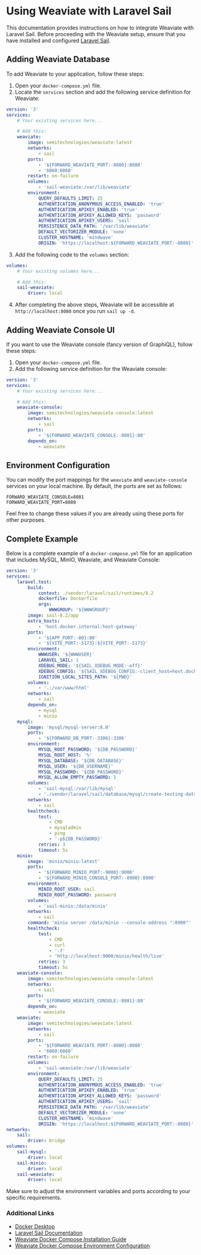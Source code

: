 # Using Weaviate with Laravel Sail

This documentation provides instructions on how to integrate Weaviate with Laravel Sail. Before proceeding with the Weaviate setup, ensure that you have installed and configured [Laravel Sail](https://laravel.com/docs/10.x/sail).

## Adding Weaviate Database

To add Weaviate to your application, follow these steps:

1. Open your `docker-compose.yml` file.
2. Locate the `services` section and add the following service definition for Weaviate:

```yaml
version: '3'
services:
    # Your existing services here...

    # Add this:
    weaviate:
        image: semitechnologies/weaviate:latest
        networks:
            - sail
        ports:
            - '${FORWARD_WEAVIATE_PORT:-8080}:8080'
            - '6060:6060'
        restart: on-failure
        volumes:
            - 'sail-weaviate:/var/lib/weaviate'
        environment:
            QUERY_DEFAULTS_LIMIT: 25
            AUTHENTICATION_ANONYMOUS_ACCESS_ENABLED: 'true'
            AUTHENTICATION_APIKEY_ENABLED: 'true'
            AUTHENTICATION_APIKEY_ALLOWED_KEYS: 'password'
            AUTHENTICATION_APIKEY_USERS: 'sail'
            PERSISTENCE_DATA_PATH: '/var/lib/weaviate'
            DEFAULT_VECTORIZER_MODULE: 'none'
            CLUSTER_HOSTNAME: 'mindwave'
            ORIGIN: 'https://localhost:${FORWARD_WEAVIATE_PORT:-8080}'
```

3. Add the following code to the `volumes` section:

```yml
volumes:
    # Your existing volumes here...

    # Add this:
    sail-weaviate:
        driver: local
```

4. After completing the above steps, Weaviate will be accessible at `http://localhost:8080` once you run `sail up -d`.

## Adding Weaviate Console UI

If you want to use the Weaviate console (fancy version of GraphiQL), follow these steps:

1. Open your `docker-compose.yml` file.
2. Add the following service definition for the Weaviate console:

```yaml
version: '3'
services:
    # Your existing services here...

    # Add this:
    weaviate-console:
        image: semitechnologies/weaviate-console:latest
        networks:
            - sail
        ports:
            - '${FORWARD_WEAVIATE_CONSOLE:-8081}:80'
        depends_on:
            - weaviate
```

## Environment Configuration

You can modify the port mappings for the `weaviate` and `weaviate-console` services on your local machine. By default, the ports are set as follows:

```dotenv
FORWARD_WEAVIATE_CONSOLE=8081
FORWARD_WEAVIATE_PORT=8080
```

Feel free to change these values if you are already using these ports for other purposes.

## Complete Example

Below is a complete example of a `docker-compose.yml` file for an application that includes MySQL, MinIO, Weaviate, and Weaviate Console:

```yaml
version: '3'
services:
    laravel.test:
        build:
            context: ./vendor/laravel/sail/runtimes/8.2
            dockerfile: Dockerfile
            args:
                WWWGROUP: '${WWWGROUP}'
        image: sail-8.2/app
        extra_hosts:
            - 'host.docker.internal:host-gateway'
        ports:
            - '${APP_PORT:-80}:80'
            - '${VITE_PORT:-5173}:${VITE_PORT:-5173}'
        environment:
            WWWUSER: '${WWWUSER}'
            LARAVEL_SAIL: 1
            XDEBUG_MODE: '${SAIL_XDEBUG_MODE:-off}'
            XDEBUG_CONFIG: '${SAIL_XDEBUG_CONFIG:-client_host=host.docker.internal}'
            IGNITION_LOCAL_SITES_PATH: '${PWD}'
        volumes:
            - '.:/var/www/html'
        networks:
            - sail
        depends_on:
            - mysql
            - minio
    mysql:
        image: 'mysql/mysql-server:8.0'
        ports:
            - '${FORWARD_DB_PORT:-3306}:3306'
        environment:
            MYSQL_ROOT_PASSWORD: '${DB_PASSWORD}'
            MYSQL_ROOT_HOST: '%'
            MYSQL_DATABASE: '${DB_DATABASE}'
            MYSQL_USER: '${DB_USERNAME}'
            MYSQL_PASSWORD: '${DB_PASSWORD}'
            MYSQL_ALLOW_EMPTY_PASSWORD: 1
        volumes:
            - 'sail-mysql:/var/lib/mysql'
            - './vendor/laravel/sail/database/mysql/create-testing-database.sh:/docker-entrypoint-initdb.d/10-create-testing-database.sh'
        networks:
            - sail
        healthcheck:
            test:
                - CMD
                - mysqladmin
                - ping
                - '-p${DB_PASSWORD}'
            retries: 3
            timeout: 5s
    minio:
        image: 'minio/minio:latest'
        ports:
            - '${FORWARD_MINIO_PORT:-9000}:9000'
            - '${FORWARD_MINIO_CONSOLE_PORT:-8900}:8900'
        environment:
            MINIO_ROOT_USER: sail
            MINIO_ROOT_PASSWORD: password
        volumes:
            - 'sail-minio:/data/minio'
        networks:
            - sail
        command: 'minio server /data/minio --console-address ":8900"'
        healthcheck:
            test:
                - CMD
                - curl
                - '-f'
                - 'http://localhost:9000/minio/health/live'
            retries: 3
            timeout: 5s
    weaviate-console:
        image: semitechnologies/weaviate-console:latest
        networks:
            - sail
        ports:
            - '${FORWARD_WEAVIATE_CONSOLE:-8081}:80'
        depends_on:
            - weaviate
    weaviate:
        image: semitechnologies/weaviate:latest
        networks:
            - sail
        ports:
            - '${FORWARD_WEAVIATE_PORT:-8080}:8080'
            - '6060:6060'
        restart: on-failure
        volumes:
            - 'sail-weaviate:/var/lib/weaviate'
        environment:
            QUERY_DEFAULTS_LIMIT: 25
            AUTHENTICATION_ANONYMOUS_ACCESS_ENABLED: 'true'
            AUTHENTICATION_APIKEY_ENABLED: 'true'
            AUTHENTICATION_APIKEY_ALLOWED_KEYS: 'password'
            AUTHENTICATION_APIKEY_USERS: 'sail'
            PERSISTENCE_DATA_PATH: '/var/lib/weaviate'
            DEFAULT_VECTORIZER_MODULE: 'none'
            CLUSTER_HOSTNAME: 'mindwave'
            ORIGIN: 'https://localhost:${FORWARD_WEAVIATE_PORT:-8080}'
networks:
    sail:
        driver: bridge
volumes:
    sail-mysql:
        driver: local
    sail-minio:
        driver: local
    sail-weaviate:
        driver: local
```

Make sure to adjust the environment variables and ports according to your specific requirements.

### Additional Links

-   [Docker Desktop](https://www.docker.com/products/docker-desktop/)
-   [Laravel Sail Documentation](https://laravel.com/docs/10.x/sail)
-   [Weaviate Docker Compose Installation Guide](https://weaviate.io/developers/weaviate/installation/docker-compose)
-   [Weaviate Docker Compose Environment Configuration](https://weaviate.io/developers/weaviate/config-refs/env-vars)
